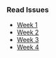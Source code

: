 ### Read Issues

- [Week 1](/2021/Dec/week-1.md)
- [Week 2](/2021/Dec/week-2.md)
- [Week 3](/2021/Dec/week-3.md)
- [Week 4](2021/Dec/week-4.md)